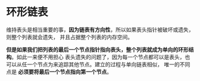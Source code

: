 环形链表
===================================================
维持表头是相当重要的事，**因为链表有方向性**，所以如果表头指针被破坏或遗失，则整个列表就会遗失，
并且占据整个列表的内存空间。

**但是如果我们把列表的最后一个节点指针指向表头，整个列表就成为单向的环形结构**。如此一来便不用担心
表头遗失的问题了，因为每一个节点都可以是表头，也可以从任一个节点为来追踪其他节点。建立的过程与单向链表相似，
唯一的不同点是 **必须要将最后一个节点指向第一个节点**。
